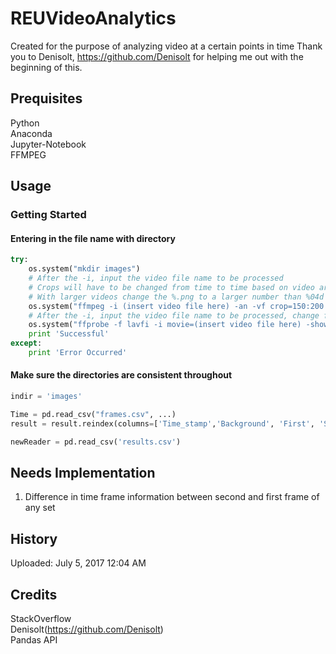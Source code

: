 # REUVideoAnalytics

Created for the purpose of analyzing video at a certain points in time
Thank you to Denisolt, https://github.com/Denisolt for helping me out with the beginning of this.

## Prequisites
Python<br>Anaconda<br>Jupyter-Notebook<br>FFMPEG

## Usage
### Getting Started
#### Entering in the file name with directory
```python
try:
    os.system("mkdir images")
    # After the -i, input the video file name to be processed
    # Crops will have to be changed from time to time based on video area/placement
    # With larger videos change the %.png to a larger number than %04d 
    os.system("ffmpeg -i (insert video file here) -an -vf crop=150:200:990:500,eq=contrast=10 images3/%06d.png") 
    # After the -i, input the video file name to be processed, change frames.csv if needed
    os.system("ffprobe -f lavfi -i movie=(insert video file here) -show_frames -show_entries frame=pkt_pts_time -of csv=p=0 >       frames.csv")
    print 'Successful'
except:
    print 'Error Occurred'
```
#### Make sure the directories are consistent throughout
```python
indir = 'images'
```
```python
Time = pd.read_csv("frames.csv", ...)
result = result.reindex(columns=['Time_stamp','Background', 'First', 'Second', 'Third', 'Fourth']).to_csv('results.csv', index=True)
```

```python
newReader = pd.read_csv('results.csv')
```
## Needs Implementation
1. Difference in time frame information between second and first frame of any set

## History

Uploaded: July 5, 2017 12:04 AM

## Credits

StackOverflow<br>Denisolt(https://github.com/Denisolt)<br>Pandas API
